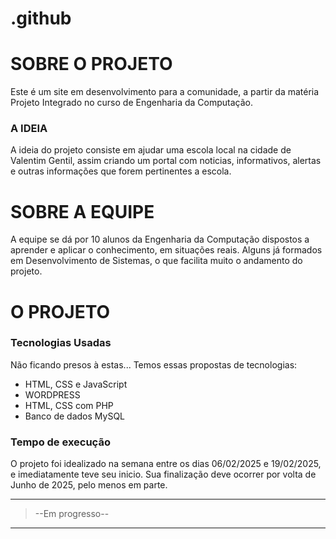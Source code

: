 # .github
# SOBRE O PROJETO
Este é um site em desenvolvimento para a comunidade, a partir da matéria Projeto Integrado no curso de Engenharia da Computação.


### A IDEIA
A ideia do projeto consiste em ajudar uma escola local na cidade de Valentim Gentil, assim criando um portal com noticias, informativos, alertas e outras informações que forem pertinentes a escola.




# SOBRE A EQUIPE
A equipe se dá por 10 alunos da Engenharia da Computação dispostos a aprender e aplicar o conhecimento, em situações reais. Alguns já formados em Desenvolvimento de Sistemas, o que facilita muito o andamento do projeto.


# O PROJETO


### Tecnologias Usadas
Não ficando presos à estas... Temos essas propostas de tecnologias:
* HTML, CSS e JavaScript
* WORDPRESS
* HTML, CSS com PHP
* Banco de dados MySQL


### Tempo de execução
O projeto foi idealizado na semana entre os dias 06/02/2025 e 19/02/2025, e imediatamente teve seu inicio. Sua finalização deve ocorrer por volta de Junho de 2025, pelo menos em parte.


***
> --Em progresso--
***


